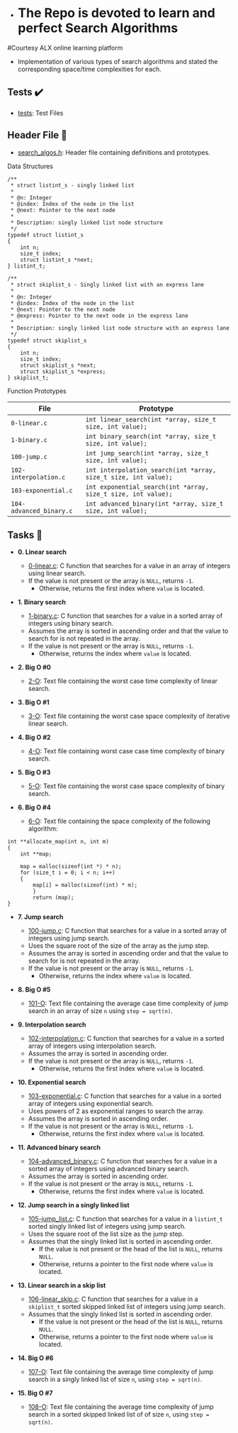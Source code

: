 - # The Repo is devoted to learn and perfect Search Algorithms
 #Courtesy ALX online learning platform

- Implementation of various types of search algorithms and stated the corresponding space/time
complexities for each.

## Tests :heavy_check_mark:

* [tests](./tests): Test Files

## Header File :file_folder:

* [search_algos.h](./search_algos.h): Header file containing definitions and
prototypes.

Data Structures
```
/**
 * struct listint_s - singly linked list
 *
 * @n: Integer
 * @index: Index of the node in the list
 * @next: Pointer to the next node
 *
 * Description: singly linked list node structure
 */
typedef struct listint_s
{
    int n;
    size_t index;
    struct listint_s *next;
} listint_t;

/**
 * struct skiplist_s - Singly linked list with an express lane
 *
 * @n: Integer
 * @index: Index of the node in the list
 * @next: Pointer to the next node
 * @express: Pointer to the next node in the express lane
 *
 * Description: singly linked list node structure with an express lane
 */
typedef struct skiplist_s
{
    int n;
    size_t index;
    struct skiplist_s *next;
    struct skiplist_s *express;
} skiplist_t;
```

Function Prototypes

| File                    | Prototype                                                       |
| ----------------------- | --------------------------------------------------------------- |
| `0-linear.c`            | `int linear_search(int *array, size_t size, int value);`        |
| `1-binary.c`            | `int binary_search(int *array, size_t size, int value);`        |
| `100-jump.c`            | `int jump_search(int *array, size_t size, int value);`          |
| `102-interpolation.c`   | `int interpolation_search(int *array, size_t size, int value);` |
| `103-exponential.c`     | `int exponential_search(int *array, size_t size, int value);`   |
| `104-advanced_binary.c` | `int advanced_binary(int *array, size_t size, int value);`      |

## Tasks :page_with_curl:

* **0. Linear search**
  * [0-linear.c](./0-linear.c): C function that searches for a value in an array
  of integers using linear search.
  * If the value is not present or the array is `NULL`, returns `-1`.
	* Otherwise, returns the first index where `value` is located.

* **1. Binary search**
  * [1-binary.c](./1-binary.c): C function that searches for a value in a sorted
  array of integers using binary search.
  * Assumes the array is sorted in ascending order and that the value to search
  for is not repeated in the array.
  * If the value is not present or the array is `NULL`, returns `-1`.
	* Otherwise, returns the index where `value` is located.

* **2. Big O #0**
  * [2-O](./2-O): Text file containing the worst case time complexity of linear
  search.

* **3. Big O #1**
  * [3-O](./3-O): Text file containing the worst case space complexity of
  iterative linear search.

* **4. Big O #2**
  * [4-O](./4-O): Text file containing worst case case time complexity
  of binary search.

* **5. Big O #3**
  * [5-O](./5-O): Text file containing the worst case space complexity
  of binary search.

* **6. Big O #4**
  * [6-O](./6-O): Text file containing the space complexity of the following algorithm:
```
int **allocate_map(int n, int m)
{
    int **map;

    map = malloc(sizeof(int *) * n);
    for (size_t i = 0; i < n; i++)
    {
        map[i] = malloc(sizeof(int) * m);
		}
		return (map);
}
```

* **7. Jump search**
  * [100-jump.c](./100-jump.c): C function that searches for a value in a
  sorted array of integers using jump search.
  * Uses the square root of the size of the array as the jump step.
  * Assumes the array is sorted in ascending order and that the value to search
  for is not repeated in the array.
  * If the value is not present or the array is `NULL`, returns `-1`.
	* Otherwise, returns the index where `value` is located.

* **8. Big O #5**
  * [101-O](./101-O): Text file containing the average case time complexity of
  jump search in an array of size `n` using `step = sqrt(n)`.

* **9. Interpolation search**
  * [102-interpolation.c](./102-interpolation.c): C function that searches for
  a value in a sorted array of integers using interpolation search.
  * Assumes the array is sorted in ascending order.
  * If the value is not present or the array is `NULL`, returns `-1`.
	* Otherwise, returns the first index where `value` is located.

* **10. Exponential search**
  * [103-exponential.c](./103-exponential.c): C function that searches for a
  value in a sorted array of integers using exponential search.
  * Uses powers of 2 as exponential ranges to search the array.
  * Assumes the array is sorted in ascending order.
  * If the value is not present or the array is `NULL`, returns `-1`.
	* Otherwise, returns the first index where `value` is located.

* **11. Advanced binary search**
  * [104-advanced_binary.c](./104-advanced_binary.c): C function that searches
  for a value in a sorted array of integers using advanced binary search.
  * Assumes the array is sorted in ascending order.
  * If the value is not present or the array is `NULL`, returns `-1`.
	* Otherwise, returns the first index where `value` is located.

* **12. Jump search in a singly linked list**
  * [105-jump_list.c](./105-jump_list.c): C function that searches for a value
  in a `listint_t` sorted singly linked list of integers using jump search.
  * Uses the square root of the list size as the jump step.
  * Assumes that the singly linked list is sorted in ascending order.
	* If the value is not present or the head of the list is `NULL`, returns `NULL`.
	* Otherwise, returns a pointer to the first node where `value` is located.

* **13. Linear search in a skip list**
  * [106-linear_skip.c](./106-linear_skip.c): C function that searches for a value
  in a `skiplist_t` sorted skipped linked list of integers using jump search.
  * Assumes that the singly linked list is sorted in ascending order.
	* If the value is not present or the head of the list is `NULL`, returns `NULL`.
	* Otherwise, returns a pointer to the first node where `value` is located.

* **14. Big O #6**
  * [107-O](./107-O): Text file containing the average time complexity of jump
  search in a singly linked list of size `n`, using `step = sqrt(n)`.

* **15. Big O #7**
  * [108-O](./108-O): Text file containing the average time complexity of jump
  search in a sorted skipped linked list of of size `n`, using `step = sqrt(n)`.
